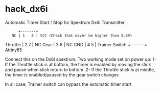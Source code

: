 hack_dx6i
=========

Automatic Timer Start / Stop for Spektrum Dx6i Transmitter

          +-------+
       NC | 1   8 | VCC (Check that never be higher than 5.5V)
 Throttle | 2   7 | NC
     Gear | 3   6 | NC
      GND | 4   5 | Trainer Switch
          +-------+
           Attiny85

Connect this on the Dx6i spektrum. Two working mode set on power up:
 1- If the Throttle stick is at bottom, the timer is enabled by moving the stick and pause when stick return to bottom.
 2- If the Throttle stick is at middle, the timer is enabled/paused by the gear switch changes
 
 In all case, Trainer switch can bypass the automatic timer start.
